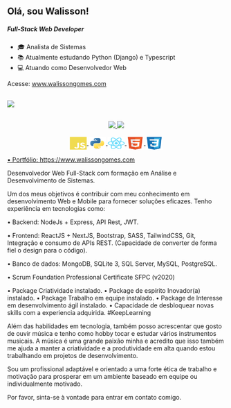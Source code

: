 ## Olá, sou Walisson!
##### Full-Stack Web Developer

+ 🎓 Analista de Sistemas
+ 📚 Atualmente estudando Python (Django) e Typescript
+ 💻 Atuando como Desenvolvedor Web

Acesse: www.walissongomes.com

##

<div> 
  <a href="https://www.linkedin.com/in/walisson-gomes-18647b160" target="_blank"><img src="https://img.shields.io/badge/-LinkedIn-%230077B5?style=for-the-badge&logo=linkedin&logoColor=white" target="_blank"></a> 
</div>

##

<div align="center" display="inline_block">
  <a href="https://github.com/walissonwaal">
  <img height="180em" src="https://github-readme-stats.vercel.app/api?username=walissonwaal&show_icons=true&theme=dark&include_all_commits=true&count_private=true&bg_color=000000"/>
  <img height="180em" src="https://github-readme-stats.vercel.app/api/top-langs/?username=walissonwaal&layout=compact&langs_count=7&theme=dark&bg_color=000000"/>
</div>
<div align="center" style="display: inline_block"><br>
  <img align="center" alt="Walisson-Js" height="30" width="40" src="https://raw.githubusercontent.com/devicons/devicon/master/icons/javascript/javascript-plain.svg">
	<img align="center" alt="Walisson-Python" height="30" width="40" src="https://raw.githubusercontent.com/devicons/devicon/master/icons/python/python-original.svg">
  <img align="center" alt="Walisson-React" height="30" width="40" src="https://raw.githubusercontent.com/devicons/devicon/master/icons/react/react-original.svg">
  <img align="center" alt="Walisson-HTML" height="30" width="40" src="https://raw.githubusercontent.com/devicons/devicon/master/icons/html5/html5-original.svg">
  <img align="center" alt="Walisson-CSS" height="30" width="40" src="https://raw.githubusercontent.com/devicons/devicon/master/icons/css3/css3-original.svg">
</div>

▪︎ Portfólio: https://www.walissongomes.com

Desenvolvedor Web Full-Stack com formação em Análise e Desenvolvimento de Sistemas. 

Um dos meus objetivos é contribuir com meu conhecimento em desenvolvimento Web e Mobile para fornecer soluções eficazes. Tenho experiência em tecnologias como:

• Backend: NodeJs + Express, API Rest, JWT.

• Frontend: ReactJS + NextJS, Bootstrap, SASS, TailwindCSS, Git, Integração e consumo de APIs REST. (Capacidade de converter de forma fiel o design para o código).

• Banco de dados: MongoDB, SQLite 3, SQL Server, MySQL, PostgreSQL.

• Scrum Foundation Professional Certificate SFPC (v2020)

• Package Criatividade instalado.
• Package de espírito Inovador(a) instalado.
• Package Trabalho em equipe instalado.
• Package de Interesse em desenvolvimento ágil instalado.
• Capacidade de desbloquear novas skills com a experiencia adquirida. #KeepLearning

Além das habilidades em tecnologia, também posso acrescentar que gosto de ouvir música e tenho como hobby tocar e estudar vários instrumentos musicais. A música é uma grande paixão minha e acredito que isso também me ajuda a manter a criatividade e a produtividade em alta quando estou trabalhando em projetos de desenvolvimento.

Sou um profissional adaptável e orientado a uma forte ética de trabalho e motivação para prosperar em um ambiente baseado em equipe ou individualmente motivado.

Por favor, sinta-se à vontade para entrar em contato comigo.

<!-- ## Contate-me pelo LinkedIn

+ <a href="https://www.linkedin.com/in/walisson-gomes-18647b160" target="_blank"><img src="https://img.shields.io/badge/-LinkedIn-%230077B5?style=for-the-badge&logo=linkedin&logoColor=white" target="_blank"></a>  -->
